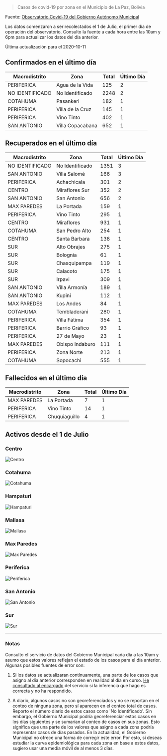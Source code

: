 > Casos de covid-19 por zona en el Municipio de La Paz, Bolivia

Fuente: [Observatorio Covid-19 del Gobierno Autónomo Municipal](http://observatoriocovid19.lapaz.bo/observatorio/index.php/datos-abiertos-covid)

Los datos comenzaron a ser recolectados el 1 de Julio, el primer día de operación del observatorio. Consulto la fuente a cada hora entre las 10am y 6pm para actualizar los datos del día anterior.

Última actualización para el 2020-10-11

## Confirmados en el último día

| Macrodistrito   | Zona             |   Total |   Último Día |
|-----------------|------------------|---------|--------------|
| PERIFERICA      | Agua de la Vida  |     125 |            2 |
| NO IDENTIFICADO | No Identificado  |    2248 |            2 |
| COTAHUMA        | Pasankeri        |     182 |            1 |
| PERIFERICA      | Villa de la Cruz |     145 |            1 |
| PERIFERICA      | Vino Tinto       |     402 |            1 |
| SAN ANTONIO     | Villa Copacabana |     652 |            1 |

## Recuperados en el último día

| Macrodistrito   | Zona            |   Total |   Último Día |
|-----------------|-----------------|---------|--------------|
| NO IDENTIFICADO | No Identificado |    1351 |            3 |
| SAN ANTONIO     | Villa Salomé    |     166 |            3 |
| PERIFERICA      | Achachicala     |     301 |            2 |
| CENTRO          | Miraflores Sur  |     352 |            2 |
| SAN ANTONIO     | San Antonio     |     656 |            2 |
| MAX PAREDES     | La Portada      |     159 |            1 |
| PERIFERICA      | Vino Tinto      |     295 |            1 |
| CENTRO          | Miraflores      |     931 |            1 |
| COTAHUMA        | San Pedro Alto  |     254 |            1 |
| CENTRO          | Santa Barbara   |     138 |            1 |
| SUR             | Alto Obrajes    |     275 |            1 |
| SUR             | Bolognia        |      61 |            1 |
| SUR             | Chasquipampa    |     119 |            1 |
| SUR             | Calacoto        |     175 |            1 |
| SUR             | Irpavi          |     309 |            1 |
| SAN ANTONIO     | Villa Armonía   |     189 |            1 |
| SAN ANTONIO     | Kupini          |     112 |            1 |
| MAX PAREDES     | Los Andes       |      84 |            1 |
| COTAHUMA        | Tembladerani    |     280 |            1 |
| PERIFERICA      | Villa Fátima    |     354 |            1 |
| PERIFERICA      | Barrio Gráfico  |      93 |            1 |
| PERIFERICA      | 27 de Mayo      |      23 |            1 |
| MAX PAREDES     | Obispo Indaburo |     111 |            1 |
| PERIFERICA      | Zona Norte      |     213 |            1 |
| COTAHUMA        | Sopocachi       |     555 |            1 |

## Fallecidos en el último día

| Macrodistrito   | Zona          |   Total |   Último Día |
|-----------------|---------------|---------|--------------|
| MAX PAREDES     | La Portada    |       7 |            1 |
| PERIFERICA      | Vino Tinto    |      14 |            1 |
| PERIFERICA      | Chuquiaguillo |       4 |            1 |

## Activos desde el 1 de Julio

### Centro

![Centro](plots/activos_centro.png)

### Cotahuma

![Cotahuma](plots/activos_cotahuma.png)

### Hampaturi

![Hampaturi](plots/activos_hampaturi.png)

### Mallasa

![Mallasa](plots/activos_mallasa.png)

### Max Paredes

![Max Paredes](plots/activos_max_paredes.png)

### Periferica

![Periferica](plots/activos_periferica.png)

### San Antonio

![San Antonio](plots/activos_san_antonio.png)

### Sur

![Sur](plots/activos_sur.png)

---

### Notas

Consulto el servicio de datos del Gobierno Municipal cada día a las 10am y asumo que estos valores reflejan el estado de los casos para el día anterior. Algunas posibles fuentes de error son:

1. Si los datos se actualizaran contínuamente, una parte de los casos que asigno al día anterior corresponden en realidad al día en curso. [He consultado al encargado](https://twitter.com/mauforonda/status/1278727234765959168) del servicio si la inferencia que hago es correcta y no ha respondido.

2. A diario, algunos casos no son georeferenciados y no se reportan en el conteo de ninguna zona, pero sí aparecen en el conteo total de casos. Reporto el número diario de estos casos como 'No Identificado'.  Sin embargo, el Gobierno Municipal podría georeferenciar estos casos en los días siguientes y se sumarían al conteo de casos en sus zonas. Esto significa que una parte de los valores que asigno a cada zona podría representar casos de días pasados. En la actualidad, el Gobierno Municipal no ofrece una forma de corregir este error. Por esto, si deseas estudiar la curva epidemiológica para cada zona en base a estos datos, sugiero usar una media móvil de al menos 3 días.